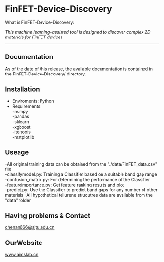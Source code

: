 # FinFET-Device-Discovery

What is FinFET-Device-Discovery:   

*This machine learning-assisted tool is designed to discover complex 2D materials for FinFET devices*

---

## Documentation
As of the date of this release, the available documentation is contained in the FinFET-Device-Discovery/ directory.

## Installation
- Enviroments: Python
- Requirements:  
  -numpy  
  -pandas  
  -sklearn  
  -xgboost  
  -itertools  
  -matplotlib  
  
## Useage
-All original training data can be obtained from the "./data/FinFET_data.csv" file  
-classifymodel.py: Training a Classifier based on a suitable band gap range  
-confusion_matrix.py: For determining the performance of the Classifier  
-featureimportance.py: Get feature ranking results and plot  
-predict.py: Use the Classifier to predict band gaps for any number of other materials
-All hypothetical tellurene strucutres data are available from the "data" folder  

## Having problems & Contact

chenan666@sjtu.edu.cn

## OurWebsite

www.aimslab.cn  
